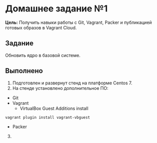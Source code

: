 # **Домашнее задание №1**
**Цель:** Получить навыки работы с Git, Vagrant, Packer и публикацией готовых образов в Vagrant Cloud.

## **Задание**
Обновить ядро в базовой системе.

## **Выполнено**

1. Подготовлен и развернут стенд на платформе Centos 7.
2. На стенде установлено дополнительное ПО:
- Git
- Vagrant
    - VirtualBox Guest Additions install
```
vagrant plugin install vagrant-vbguest
```
- Packer
3.  
